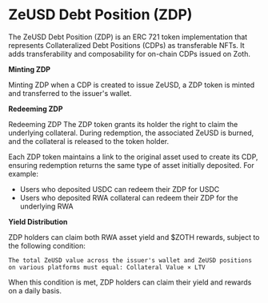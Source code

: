 # ZeUSD Debt Position (ZDP)

The ZeUSD Debt Position (ZDP) is an ERC 721 token implementation that represents Collateralized Debt Positions (CDPs) as transferable NFTs. It adds transferability and composability for on-chain CDPs issued on Zoth.

**Minting ZDP**

Minting ZDP when a CDP is created to issue ZeUSD, a ZDP token is minted and transferred to the issuer's wallet.

**Redeeming ZDP**

Redeeming ZDP The ZDP token grants its holder the right to claim the underlying collateral. During redemption, the associated ZeUSD is burned, and the collateral is released to the token holder.

Each ZDP token maintains a link to the original asset used to create its CDP, ensuring redemption returns the same type of asset initially deposited. For example:

* Users who deposited USDC can redeem their ZDP for USDC
* Users who deposited RWA collateral can redeem their ZDP for the underlying RWA

**Yield Distribution**

ZDP holders can claim both RWA asset yield and $ZOTH rewards, subject to the following condition:

`The total ZeUSD value across the issuer's wallet and ZeUSD positions on various platforms must equal: Collateral Value × LTV`

When this condition is met, ZDP holders can claim their yield and rewards on a daily basis.
